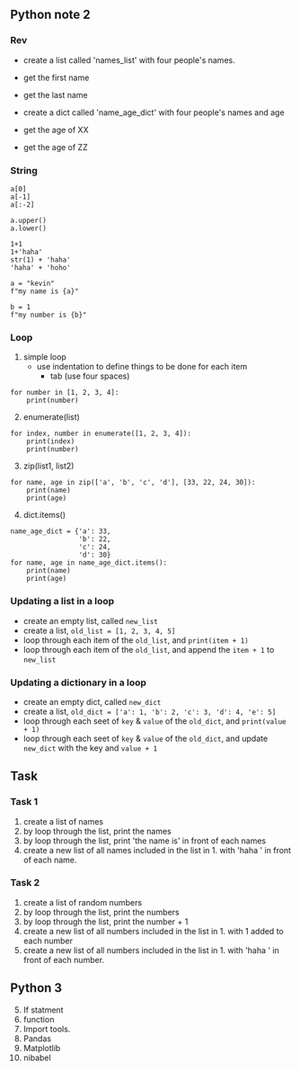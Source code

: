 Python note 2
-------------

### Rev
- create a list called 'names_list' with four people's names.
- get the first name
- get the last name

- create a dict called 'name_age_dict' with four people's names and age
- get the age of XX
- get the age of ZZ


### String
```
a[0]
a[-1]
a[:-2]

a.upper()
a.lower()

1+1
1+'haha'
str(1) + 'haha'
'haha' + 'hoho'

a = "kevin"
f"my name is {a}" 

b = 1
f"my number is {b}"
```


### Loop

1. simple loop
    - use indentation to define things to be done for each item
        - tab (use four spaces)

```
for number in [1, 2, 3, 4]:
    print(number)
```

2. enumerate(list)

```
for index, number in enumerate([1, 2, 3, 4]):
    print(index)
    print(number)
```

3. zip(list1, list2)

```
for name, age in zip(['a', 'b', 'c', 'd'], [33, 22, 24, 30]):
    print(name)
    print(age)
```

4. dict.items()

```
name_age_dict = {'a': 33,
                 'b': 22,
                 'c': 24,
                 'd': 30}
for name, age in name_age_dict.items():
    print(name)
    print(age)
```


### Updating a list in a loop

- create an empty list, called `new_list`
- create a list, `old_list = [1, 2, 3, 4, 5]`
- loop through each item of the `old_list`, and `print(item + 1)`
- loop through each item of the `old_list`, and append the `item + 1` to `new_list`


### Updating a dictionary in a loop

- create an empty dict, called `new_dict`
- create a list, `old_dict = ['a': 1, 'b': 2, 'c': 3, 'd': 4, 'e': 5]`
- loop through each seet of `key` & `value` of the `old_dict`, and `print(value + 1)`
- loop through each seet of `key` & `value` of the `old_dict`, and update `new_dict` with the key and `value + 1`


## Task

### Task 1

1. create a list of names
2. by loop through the list, print the names
3. by loop through the list, print 'the name is' in front of each names
4. create a new list of all names included in the list in 1. with 'haha ' in front of each name.

### Task 2

1. create a list of random numbers
2. by loop through the list, print the numbers
3. by loop through the list, print the number + 1
4. create a new list of all numbers included in the list in 1. with 1 added to each number
5. create a new list of all numbers included in the list in 1. with 'haha ' in front of each number.


Python 3
--------

5. If statment
6. function
7. Import tools.
8. Pandas
9. Matplotlib
10. nibabel


